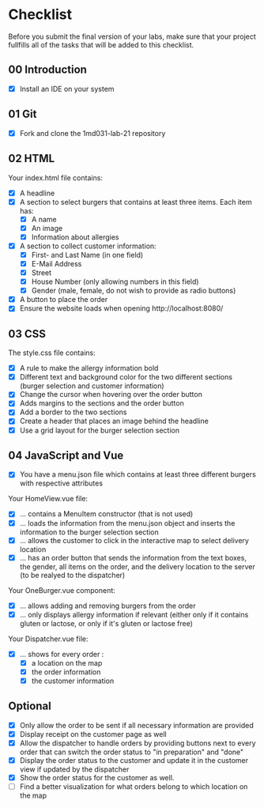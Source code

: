 # Checklist

Before you submit the final version of your labs, make sure that your project fullfills all of the tasks that will be added to this checklist.

## 00 Introduction

- [x] Install an IDE on your system

## 01 Git

- [x] Fork and clone the 1md031-lab-21 repository

## 02 HTML

Your index.html file contains:

- [x] A headline
- [x] A section to select burgers that contains at least three items. Each item has:
  - [x] A name
  - [x] An image
  - [x] Information about allergies
- [x] A section to collect customer information:
  - [x] First- and Last Name (in one field)
  - [x] E-Mail Address
  - [x] Street
  - [x] House Number (only allowing numbers in this field)
  - [x] Gender (male, female, do not wish to provide as radio buttons)
- [x] A button to place the order
- [x] Ensure the website loads when opening http://localhost:8080/

## 03 CSS

The style.css file contains:

- [x] A rule to make the allergy information bold
- [x] Different text and background color for the two different sections (burger selection and customer information)
- [x] Change the cursor when hovering over the order button
- [x] Adds margins to the sections and the order button
- [x] Add a border to the two sections
- [x] Create a header that places an image behind the headline
- [x] Use a grid layout for the burger selection section

## 04 JavaScript and Vue

- [x] You have a menu.json file which contains at least three different burgers with respective attributes

Your HomeView.vue file:

- [x] ... contains a MenuItem constructor (that is not used)
- [x] ... loads the information from the menu.json object and inserts the information to the burger selection section
- [x] ... allows the customer to click in the interactive map to select delivery location
- [x] ... has an order button that sends the information from the text boxes, the gender, all items on the order, and the delivery location to the server (to be realyed to the dispatcher)

Your OneBurger.vue component:

- [x] ... allows adding and removing burgers from the order
- [x] ... only displays allergy information if relevant (either only if it contains gluten or lactose, or only if it's gluten or lactose free)

Your Dispatcher.vue file:

- [x] ... shows for every order :
  - [x] a location on the map
  - [x] the order information
  - [x] the customer information

## Optional

- [x] Only allow the order to be sent if all necessary information are provided
- [x] Display receipt on the customer page as well
- [x] Allow the dispatcher to handle orders by providing buttons next to every order that can switch the order status to "in preparation" and "done"
- [x] Display the order status to the customer and update it in the customer view if updated by the dispatcher
- [x] Show the order status for the customer as well.
- [ ] Find a better visualization for what orders belong to which location on the map
